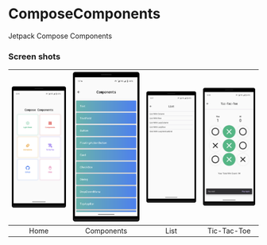 # ComposeComponents
Jetpack Compose Components 


### Screen shots

| <img src="screenshots/home.png" width="200"/> | <img src="screenshots/components_list.png" width="200"/> | <img src="screenshots/list.png" width="200"/> |<img src="screenshots/tic_tac_toe.png" width="200"/> |
| :--: | :--: | :--: | :--: |
|Home|Components|List|Tic-Tac-Toe|
